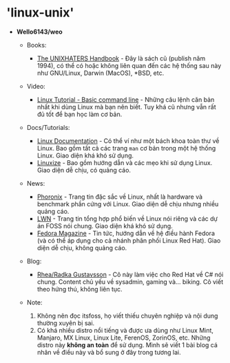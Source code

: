# 'linux-unix'

- **Wello6143/weo**
    - Books:
        - [The UNIXHATERS Handbook](https://cdn.discordapp.com/attachments/695873230606696458/790532777866166282/ugh.pdf) - Đây là sách cũ (publish năm 1994), có thể có hoặc không liên quan đến các hệ thống sau này như GNU/Linux, Darwin (MacOS), *BSD, etc.

    - Video:
        - [Linux Tutorial - Basic command line](https://youtu.be/cBokz0LTizk) - Những câu lệnh căn bản nhất khi dùng Linux mà bạn nên biết. Tuy khá cũ nhưng vẫn rất đủ tốt để bạn học làm cơ bản.

    - Docs/Tutorials:
        - [Linux Documentation](https://linux.die.net/) - Có thể ví như một bách khoa toàn thư về Linux. Bao gồm tất cả các trang `man` cơ bản trong một hệ thống Linux. Giao diện khá khó sử dụng.
        - [Linuxize](https://linuxize.com/) - Bao gồm hướng dẫn và các mẹo khi sử dụng Linux. Giao diện dễ chịu, có quảng cáo.
    
    - News:
        - [Phoronix](https://www.phoronix.com/scan.php?page=home) - Trang tin đặc sắc về Linux, nhất là hardware và benchmark phần cứng với Linux. Giao diện dễ chịu nhưng nhiều quảng cáo.
        - [LWN](https://lwn.net) - Trang tin tổng hợp phổ biến về Linux nói riêng và các dự án FOSS nói chung. Giao diện khá khó sử dụng.
        - [Fedora Magazine](https://fedoramagazine.org/) - Tin tức, hướng dẫn về hệ điều hành Fedora (và có thể áp dụng cho cả nhánh phân phối Linux Red Hat). Giao diện dễ chịu, không quảng cáo.

    - Blog:
        - [Rhea/Radka Gustavsson](https://rhea.dev/) - Cô này làm việc cho Red Hat về C# nói chung. Content chủ yếu về sysadmin, gaming và... biking. Cô viết theo hứng thú, không liên tục.

    - Note:
        1. Không nên đọc itsfoss, họ viết thiếu chuyên nghiệp và nội dung thường xuyên bị sai.
        2. Có khá nhiều distro nổi tiếng và được ưa dùng như Linux Mint, Manjaro, MX Linux, Linux Lite, FerenOS, ZorinOS, etc. Những distro này **không an toàn** để sử dụng. Mình sẽ viết 1 bài blog cá nhân về điều này và bổ sung ở đây trong tương lai.
